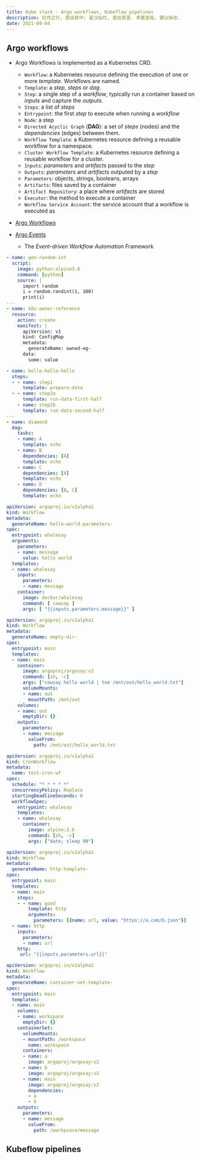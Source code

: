 ```yaml
---
title: Kube stack - Argo workflows, Kubeflow pipelines
description: 日月之行, 若出其中; 星汉灿烂, 若出其里. 幸甚至哉, 歌以咏志.
date: 2021-09-04
---
```


## Argo workflows

* Argo Workflows is implemented as a Kubernetes CRD.
  - `Workflow`: a Kubernetes resource defining
    the execution of one or more *template*.
    Workflows are named.
  - `Template`: a *step*, *steps* or *dag*.
  - `Step`: a single step of a *workflow*,
    typically run a container based on
    *inputs* and capture the *outputs*.
  - `Steps`: a list of *steps*
  - `Entrypoint`: the first *step* to execute
    when running a *workflow*
  - `Node`: a step
  - `Directed Acyclic Graph` (**DAG**): a set of
    *steps* (nodes) and the *dependencies* (edges) between them.
  - `Workflow Template`: a Kubernetes resource defining
    a reusable workflow for a namespace.
  - `Cluster Workflow Template`: a Kubernetes resource
    defining a reusable workflow for a cluster.
  - `Inputs`: *parameters* and *artifacts* passed to the *step*
  - `Outputs`: *parameters* and *artifacts* outputed by a *step*
  - `Parameters`: objects, strings, booleans, arrays
  - `Artifacts`: files saved by a container
  - `Artifact Repository`: a place where *artifacts* are stored
  - `Executor`: the method to execute a container
  - `Workflow Service Account`: the service account that
    a workflow is executed as

* [Argo Workflows](https://github.com/argoproj/argo-workflows)
* [Argo Events](https://github.com/argoproj/argo-events)
  - The *Event-driven Workflow Automation* Framework

```yaml
- name: gen-random-int
  script:
    image: python:alpine3.6
    command: [python]
    source: |
      import random
      i = random.randint(1, 100)
      print(i)
---
- name: k8s-owner-reference
  resource:
    action: create
    manifest: |
      apiVersion: v1
      kind: ConfigMap
      metadata:
        generateName: owned-eg-
      data:
        some: value
```

```yaml
- name: hello-hello-hello
  steps:
  - - name: step1
      template: prepare-data
  - - name: step2a
      template: run-data-first-half
    - name: step2b
      template: run-data-second-half
---
- name: diamond
  dag:
    tasks:
    - name: A
      template: echo
    - name: B
      dependencies: [A]
      template: echo
    - name: C
      dependencies: [A]
      template: echo
    - name: D
      dependencies: [B, C]
      template: echo
```

```yaml
apiVersion: argoproj.io/v1alpha1
kind: Workflow
metadata:
  generateName: hello-world-parameters-
spec:
  entrypoint: whalesay
  arguments:
    parameters:
    - name: message
      value: hello world
  templates:
  - name: whalesay
    inputs:
      parameters:
      - name: message
    container:
      image: docker/whalesay
      command: [ cowsay ]
      args: [ "{{inputs.parameters.message}}" ]
```

```yaml
apiVersion: argoproj.io/v1alpha1
kind: Workflow
metadata:
  generateName: empty-dir-
spec:
  entrypoint: main
  templates:
  - name: main
    container:
      image: argoproj/argosay:v2
      command: [sh, -c]
      args: ["cowsay hello world | tee /mnt/out/hello_world.txt"]
      volumeMounts:
      - name: out
        mountPath: /mnt/out
    volumes:
    - name: out
      emptyDir: {}
    outputs:
      parameters:
      - name: message
        valueFrom:
          path: /mnt/out/hello_world.txt
```

```yaml
apiVersion: argoproj.io/v1alpha1
kind: CronWorkflow
metadata:
  name: test-cron-wf
spec:
  schedule: "* * * * *"
  concurrencyPolicy: Replace
  startingDeadlineSeconds: 0
  workflowSpec:
    entrypoint: whalesay
    templates:
    - name: whalesay
      container:
        image: alpine:3.6
        command: [sh, -c]
        args: ["date; sleep 90"]
```

```yaml
apiVersion: argoproj.io/v1alpha1
kind: Workflow
metadata:
  generateName: http-template-
spec:
  entrypoint: main
  templates:
  - name: main
    steps:
    - - name: good
        template: http
        arguments:
          parameters: [{name: url, value: "https://a.com/b.json"}]
  - name: http
    inputs:
      parameters:
      - name: url
    http:
     url: "{{inputs.parameters.url}}"
```

```yaml
apiVersion: argoproj.io/v1alpha1
kind: Workflow
metadata:
  generateName: container-set-template-
spec:
  entrypoint: main
  templates:
  - name: main
    volumes:
    - name: workspace
      emptyDir: {}
    containerSet:
      volumeMounts:
      - mountPath: /workspace
        name: workspace
      containers:
      - name: a
        image: argoproj/argosay:v2
      - name: b
        image: argoproj/argosay:v2
      - name: main
        image: argoproj/argosay:v2
        dependencies:
        - a
        - b
    outputs:
      parameters:
      - name: message
        valueFrom:
          path: /workpsace/message
```

## Kubeflow pipelines
